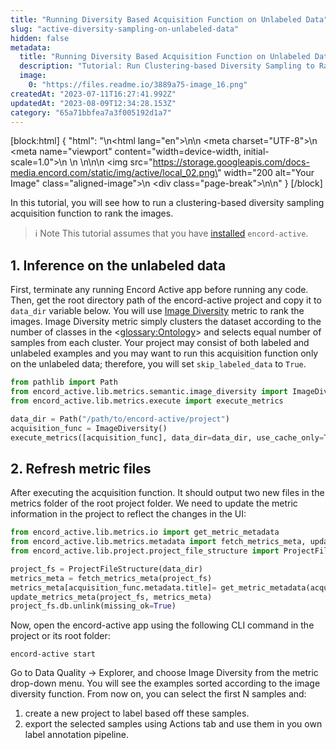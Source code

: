```yaml
---
title: "Running Diversity Based Acquisition Function on Unlabeled Data"
slug: "active-diversity-sampling-on-unlabeled-data"
hidden: false
metadata: 
  title: "Running Diversity Based Acquisition Function on Unlabeled Data"
  description: "Tutorial: Run Clustering-based Diversity Sampling to Rank Images. Enhance acquisition function. Boost image ranking with diversity sampling."
  image: 
    0: "https://files.readme.io/3889a75-image_16.png"
createdAt: "2023-07-11T16:27:41.992Z"
updatedAt: "2023-08-09T12:34:28.153Z"
category: "65a71bbfea7a3f005192d1a7"
---
```


[block:html]
{
  "html": "<!DOCTYPE html>\n<html lang=\"en\">\n<head>\n    <meta charset=\"UTF-8\">\n    <meta name=\"viewport\" content=\"width=device-width, initial-scale=1.0\">\n    <title>Aligned Image with Page Break</title>\n    <style>\n        .aligned-image {\n            display: block;\n            margin: auto; /* This centers the image */\n        }\n\n        .page-break {\n            page-break-after: always; /* This adds a page break after the image */\n        }\n    </style>\n</head>\n<body>\n    <img src=\"https://storage.googleapis.com/docs-media.encord.com/static/img/active/local_02.png\" width=\"200 alt=\"Your Image\" class=\"aligned-image\">\n    <div class=\"page-break\"></div>\n</body>\n</html>"
}
[/block]

In this tutorial, you will see how to run a clustering-based diversity sampling acquisition function to rank the images.


> ℹ️ Note
> This tutorial assumes that you have [installed](https://docs.encord.com/docs/active-oss-install) `encord-active`.

## 1. Inference on the unlabeled data

First, terminate any running Encord Active app before running any code. Then, get the root directory path of the encord-active project and copy it to `data_dir` variable below. You will use [Image Diversity](https://docs.encord.com/docs/active-data-quality-metrics#image-diversity) metric to rank the images. Image Diversity metric simply clusters the dataset according to the number of classes in the <<glossary:Ontology>> and selects equal number of samples from each cluster. Your project may consist of both labeled and unlabeled examples and you may want to run this acquisition function only on the unlabeled data; therefore, you will set `skip_labeled_data` to `True`.

```python
from pathlib import Path
from encord_active.lib.metrics.semantic.image_diversity import ImageDiversity
from encord_active.lib.metrics.execute import execute_metrics

data_dir = Path("/path/to/encord-active/project")
acquisition_func = ImageDiversity()
execute_metrics([acquisition_func], data_dir=data_dir, use_cache_only=True, skip_labeled_data=True)
```

## 2. Refresh metric files

After executing the acquisition function. It should output two new files in the metrics folder of the root project folder. We need to update the metric information in the project to reflect the changes in the UI:

```python
from encord_active.lib.metrics.io import get_metric_metadata
from encord_active.lib.metrics.metadata import fetch_metrics_meta, update_metrics_meta
from encord_active.lib.project.project_file_structure import ProjectFileStructure

project_fs = ProjectFileStructure(data_dir)
metrics_meta = fetch_metrics_meta(project_fs)
metrics_meta[acquisition_func.metadata.title]= get_metric_metadata(acquisition_func)
update_metrics_meta(project_fs, metrics_meta)
project_fs.db.unlink(missing_ok=True)
```

Now, open the encord-active app using the following CLI command in the project or its root folder:

```shell
encord-active start
```

Go to Data Quality -> Explorer, and choose Image Diversity from the metric drop-down menu. You will see the examples sorted according to the image diversity function. From now on, you can select the first N samples and:

1. create a new project to label based off these samples.
2. export the selected samples using Actions tab and use them in you own label annotation pipeline.